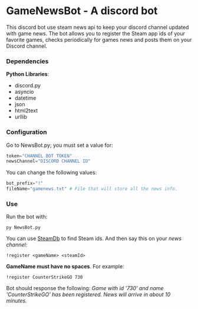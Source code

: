 # GameNewsBot - A discord bot

This discord bot use steam news api to keep your discord channel updated with game news. The bot allows you to register the Steam app ids of your favorite games, checks periodically for games news and posts them on your Discord channel.


### Dependencies

**Python Libraries**:
 * discord.py
 * asyncio
 * datetime
 * json
 * html2text
 * urllib

### Configuration

 Go to NewsBot.py; you must set a value for:
 ```python
 token="CHANNEL BOT TOKEN"
 newsChannel="DISCORD CHANNEL ID"
 ```
 You can change the following values:
 ```python
 bot_prefix="!"
 fileName="gamenews.txt" # File that will store all the news info.
 ```
 
### Use

Run the bot with:
```
py NewsBot.py
```

You can use [SteamDb](https://steamdb.info/) to find Steam ids. And then say this on your *news channel*:
```
!register <gameName> <steamId>
```

**GameName must have no spaces**. For example:
```
!register CounterStrikeGO 730
```
Bot should response the following:
*Game with id '730' and name 'CounterStrikeGO' has been registered. News will arrive in about 10 minutes.*